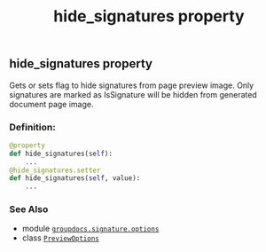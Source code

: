 ﻿---
title: hide_signatures property
second_title: GroupDocs.Signature for Python via .NET API References
description: 
type: docs
url: /python-net/groupdocs.signature.options/previewoptions/hide_signatures/
is_root: false
weight: 40
---

## hide_signatures property


Gets or sets flag to hide signatures from page preview image.
Only signatures are marked as IsSignature will be hidden from generated document page image.
### Definition:
```python
@property
def hide_signatures(self):
    ...
@hide_signatures.setter
def hide_signatures(self, value):
    ...
```

### See Also
* module [`groupdocs.signature.options`](../../)
* class [`PreviewOptions`](/signature/python-net/groupdocs.signature.options/previewoptions)
